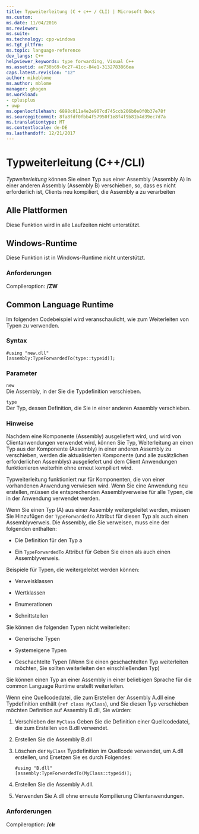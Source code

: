 ```yaml
---
title: Typweiterleitung (C + c++ / CLI) | Microsoft Docs
ms.custom: 
ms.date: 11/04/2016
ms.reviewer: 
ms.suite: 
ms.technology: cpp-windows
ms.tgt_pltfrm: 
ms.topic: language-reference
dev_langs: C++
helpviewer_keywords: type forwarding, Visual C++
ms.assetid: ae730b69-0c27-41cc-84e1-3132783866ea
caps.latest.revision: "12"
author: mikeblome
ms.author: mblome
manager: ghogen
ms.workload:
- cplusplus
- uwp
ms.openlocfilehash: 6898c011a4e2e907cd745ccb206b0e0f0b37e78f
ms.sourcegitcommit: 8fa8fdf0fbb4f57950f1e8f4f9b81b4d39ec7d7a
ms.translationtype: MT
ms.contentlocale: de-DE
ms.lasthandoff: 12/21/2017
---
```

# <a name="type-forwarding-ccli"></a>Typweiterleitung (C++/CLI)
*Typweiterleitung* können Sie einen Typ aus einer Assembly (Assembly A) in einer anderen Assembly (Assembly B) verschieben, so, dass es nicht erforderlich ist, Clients neu kompiliert, die Assembly a zu verarbeiten  
  
## <a name="all-platforms"></a>Alle Plattformen  
 Diese Funktion wird in alle Laufzeiten nicht unterstützt.  
  
## <a name="windows-runtime"></a>Windows-Runtime  
 Diese Funktion ist in Windows-Runtime nicht unterstützt.  
  
### <a name="requirements"></a>Anforderungen  
 Compileroption: **/ZW**  
  
## <a name="common-language-runtime"></a>Common Language Runtime  
 Im folgenden Codebeispiel wird veranschaulicht, wie zum Weiterleiten von Typen zu verwenden.  
  
### <a name="syntax"></a>Syntax  
  
```  
#using "new.dll"  
[assembly:TypeForwardedTo(type::typeid)];  
```  
  
### <a name="parameters"></a>Parameter  
 `new`  
 Die Assembly, in der Sie die Typdefinition verschieben.  
  
 `type`  
 Der Typ, dessen Definition, die Sie in einer anderen Assembly verschieben.  
  
### <a name="remarks"></a>Hinweise  
 Nachdem eine Komponente (Assembly) ausgeliefert wird, und wird von Clientanwendungen verwendet wird, können Sie Typ, Weiterleitung an einen Typ aus der Komponente (Assembly) in einer anderen Assembly zu verschieben, werden die aktualisierten Komponente (und alle zusätzlichen erforderlichen Assemblys) ausgeliefert und dem Client Anwendungen funktionieren weiterhin ohne erneut kompiliert wird.  
  
 Typweiterleitung funktioniert nur für Komponenten, die von einer vorhandenen Anwendung verwiesen wird. Wenn Sie eine Anwendung neu erstellen, müssen die entsprechenden Assemblyverweise für alle Typen, die in der Anwendung verwendet werden.  
  
 Wenn Sie einen Typ (A) aus einer Assembly weitergeleitet werden, müssen Sie Hinzufügen der `TypeForwardedTo` Attribut für diesen Typ als auch einen Assemblyverweis. Die Assembly, die Sie verweisen, muss eine der folgenden enthalten:  
  
-   Die Definition für den Typ a  
  
-   Ein `TypeForwardedTo` Attribut für Geben Sie einen als auch einen Assemblyverweis.  
  
 Beispiele für Typen, die weitergeleitet werden können:  
  
-   Verweisklassen  
  
-   Wertklassen  
  
-   Enumerationen  
  
-   Schnittstellen  
  
 Sie können die folgenden Typen nicht weiterleiten:  
  
-   Generische Typen  
  
-   Systemeigene Typen  
  
-   Geschachtelte Typen (Wenn Sie einen geschachtelten Typ weiterleiten möchten, Sie sollten weiterleiten den einschließenden Typ)  
  
 Sie können einen Typ an einer Assembly in einer beliebigen Sprache für die common Language Runtime erstellt weiterleiten.  
  
 Wenn eine Quellcodedatei, die zum Erstellen der Assembly A.dll eine Typdefinition enthält (`ref class MyClass`), und Sie diesen Typ verschieben möchten Definition auf Assembly B.dll, Sie würden:  
  
1.  Verschieben der `MyClass` Geben Sie die Definition einer Quellcodedatei, die zum Erstellen von B.dll verwendet.  
  
2.  Erstellen Sie die Assembly B.dll  
  
3.  Löschen der `MyClass` Typdefinition im Quellcode verwendet, um A.dll erstellen, und Ersetzen Sie es durch Folgendes:  
  
    ```  
    #using "B.dll"  
    [assembly:TypeForwardedTo(MyClass::typeid)];  
    ```  
  
4.  Erstellen Sie die Assembly A.dll.  
  
5.  Verwenden Sie A.dll ohne erneute Kompilierung Clientanwendungen.  
  
### <a name="requirements"></a>Anforderungen  
 Compileroption: **/clr**